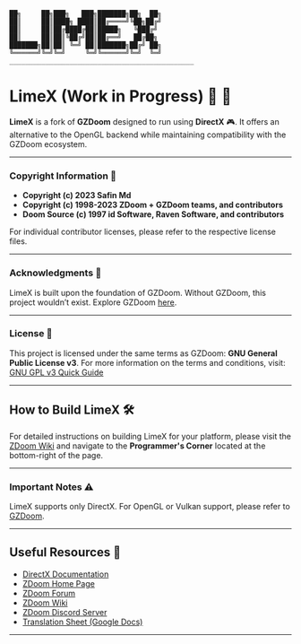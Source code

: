```
██╗     ██╗███╗   ███╗███████╗██╗  ██╗
██║     ██║████╗ ████║██╔════╝╚██╗██╔╝
██║     ██║██╔████╔██║█████╗   ╚███╔╝ 
██║     ██║██║╚██╔╝██║██╔══╝   ██╔██╗ 
███████╗██║██║ ╚═╝ ██║███████╗██╔╝ ██╗
╚══════╝╚═╝╚═╝     ╚═╝╚══════╝╚═╝  ╚═╝
______________________________________________                                     
```
# LimeX (Work in Progress) 🍋 🚧

**LimeX** is a fork of **GZDoom** designed to run using **DirectX** 🎮. It offers an alternative to the OpenGL backend while maintaining compatibility with the GZDoom ecosystem.

---

### Copyright Information 📜

- **Copyright (c) 2023 Safin Md** 
- **Copyright (c) 1998-2023 ZDoom + GZDoom teams, and contributors**
- **Doom Source (c) 1997 id Software, Raven Software, and contributors**

For individual contributor licenses, please refer to the respective license files.

---

### Acknowledgments 🙏

LimeX is built upon the foundation of GZDoom. Without GZDoom, this project wouldn’t exist. Explore GZDoom [here](https://github.com/Zdoom/GZdoom).

---

### License 📝

This project is licensed under the same terms as GZDoom: **GNU General Public License v3**. For more information on the terms and conditions, visit:  
[GNU GPL v3 Quick Guide](https://www.gnu.org/licenses/quick-guide-gplv3.en.html)

---

## How to Build LimeX 🛠️

For detailed instructions on building LimeX for your platform, please visit the [ZDoom Wiki](https://zdoom.org/wiki/) and navigate to the **Programmer's Corner** located at the bottom-right of the page.

---

### Important Notes ⚠️

LimeX supports only DirectX. For OpenGL or Vulkan support, please refer to [GZDoom](https://github.com/Zdoom/GZdoom).

---

## Useful Resources 🔗

- [DirectX Documentation](https://learn.microsoft.com/en-us/windows/win32/directx)
- [ZDoom Home Page](https://zdoom.org/)
- [ZDoom Forum](https://forum.zdoom.org/)
- [ZDoom Wiki](https://zdoom.org/wiki/)
- [ZDoom Discord Server](https://dsc.gg/zdoom)
- [Translation Sheet (Google Docs)](https://docs.google.com/spreadsheets/d/1pvwXEgytkor9SClCiDn4j5AH7FedyXS-ocCbsuQIXDU/edit?usp=sharing)

---
